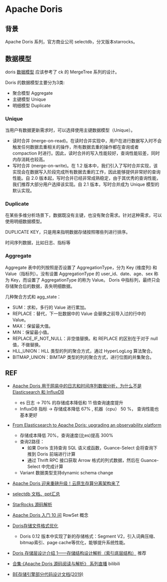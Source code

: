 
# Apache Doris

## 背景
Apache Doris 系列，官方商业公司 selectdb，分叉版本starrocks。 



## 数据模型

doris [数据模型](https://doris.apache.org/zh-CN/docs/table-design/data-model/overview) 应该参考了 ck 的 MergeTree 系列的设计。

Doris 的数据模型主要分为3类:

- 聚合模型 Aggregate
- 主键模型 Unique
- 明细模型 Duplicate

### Unique
当用户有数据更新需求时，可以选择使用主键数据模型（Unique）。

- 读时合并 (merge-on-read)。在读时合并实现中，用户在进行数据写入时不会触发任何数据去重相关的操作，所有数据去重的操作都在查询或者 compaction 时进行。因此，读时合并的写入性能较好，查询性能较差，同时内存消耗也较高。
- 写时合并 (merge-on-write)。在 1.2 版本中，我们引入了写时合并实现，该实现会在数据写入阶段完成所有数据去重的工作，因此能够提供非常好的查询性能。自 2.0 版本起，写时合并已经非常成熟稳定，由于其优秀的查询性能，我们推荐大部分用户选择该实现。自 2.1 版本，写时合并成为 Unique 模型的默认实现。



### Duplicate
在某些多维分析场景下，数据既没有主键，也没有聚合需求。针对这种需求，可以使用明细数据模型。

DUPLICATE KEY，只是用来指明数据存储按照哪些列进行排序。

时间序列数据，比如日志、指标等

### Aggregate

Aggregate 表中的列按照是否设置了 AggregationType，分为 Key (维度列) 和 Value（指标列）。没有设置 AggregationType 的 user_id、date、age、sex 称为 Key，而设置了 AggregationType 的称为 Value。
Doris 中指标列，最终只会存储聚合后的数据，丢失明细数据。


几种聚合方式和 agg_state：

- SUM：求和，多行的 Value 进行累加。
- REPLACE：替代，下一批数据中的 Value 会替换之前导入过的行中的 Value。
- MAX：保留最大值。
- MIN：保留最小值。
- REPLACE_IF_NOT_NULL：非空值替换。和 REPLACE 的区别在于对于 null 值，不做替换。
- HLL_UNION：HLL 类型的列的聚合方式，通过 HyperLogLog 算法聚合。
- BITMAP_UNION：BIMTAP 类型的列的聚合方式，进行位图的并集聚合。


## REF

- [Apache Doris 用于网易中的日志和时间序列数据分析，为什么不是 Elasticsearch 和 InfluxDB](https://doris.apache.org/blog/apache-doris-for-log-and-time-series-data-analysis-in-netease/)
    - es 日志 -> 70% 的存储成本降低和 11 倍查询速度提升
    - InfluxDB 指标 -> 存储成本降低 67% , 机器（cpu） 50 %， 查询性能也基本更好
- [From Elasticsearch to Apache Doris: upgrading an observability platform](https://doris.apache.org/blog/from-elasticsearch-to-apache-doris-upgrading-an-observability-platform/)
    - 存储成本降低 70%，查询速度(比es)提高 300%
    - 查询2路径：
        - 如果 Doris 支持查询 SQL 语义或函数，Guance-Select 会将查询下推到 Doris 前端进行计算
        - 通过 Thrift RPC 接口获取 Arrow 格式的列式数据，然后在 Guance-Select 中完成计算
    - Variant 数据类型支持dynamic schema change

- [Apache Doris 迎来重磅升级！云原生存算分离架构来了](https://www.infoq.cn/article/u9x7rwcqvkeq2ptbmm3n)


- [selectdb 文档、ppt汇总](https://selectdb.feishu.cn/docx/doxcnm0uTBWFTc4Qn9A1WHuqrcg)


- [StarRocks 源码解析](https://www.zhihu.com/column/c_1595736761170358272)

- [Apache Doris 入门 10 问](https://cloud.tencent.com/developer/article/2378217) RowSet 概念

- [Doris存储文件格式优化](https://doris.apache.org/zh-CN/community/design/doris_storage_optimization)
    - Doris 0.12 版本中实现了新的存储格式：Segment V2，引入词典压缩、bitmap索引、page cache等优化，能够提升系统性能。
- [Doris 存储层设计介绍 1——存储结构设计解析（索引底层结构）](https://blog.csdn.net/SHWAITME/article/details/136155008) 推荐


- [合集·《Apache Doris 源码阅读与解析》 系列直播](https://space.bilibili.com/362350065/channel/collectiondetail?sid=296007) bilibili

- [BE存储引擎部分代码设计文档(2019)](https://wingsgo.github.io/2020/02/24/doris-03-be_refactor_2019.html)